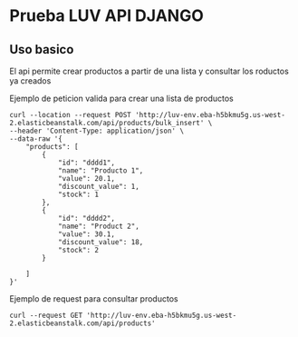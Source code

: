 # Prueba LUV API DJANGO

## Uso basico

El api permite crear productos a partir de una lista y consultar los roductos ya creados

Ejemplo de peticion valida para crear una lista de productos 
```shell
curl --location --request POST 'http://luv-env.eba-h5bkmu5g.us-west-2.elasticbeanstalk.com/api/products/bulk_insert' \
--header 'Content-Type: application/json' \
--data-raw '{
	"products": [
		{
			"id": "dddd1",
			"name": "Producto 1",
			"value": 20.1,
			"discount_value": 1,
			"stock": 1
		},	
		{
			"id": "dddd2",
			"name": "Product 2",
			"value": 30.1,
			"discount_value": 18,
			"stock": 2
		}
		
	]
}'
```

Ejemplo de request para consultar productos
```shell
curl --request GET 'http://luv-env.eba-h5bkmu5g.us-west-2.elasticbeanstalk.com/api/products'
```



